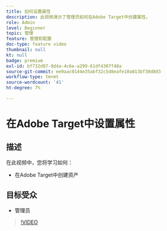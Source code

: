 ```yaml
---
title: 如何设置属性
description: 此视频演示了管理员如何在Adobe Target中创建属性。
role: Admin
level: Beginner
topic: 管理
feature: 管理和配置
doc-type: feature video
thumbnail: null
kt: null
badge: premium
exl-id: bf732d87-9d4a-4c6e-a299-61df4307f48a
source-git-commit: ee9aac0144e35abf32c5d8eafe10a013bf30d8d3
workflow-type: tm+mt
source-wordcount: '41'
ht-degree: 7%

---
```


# 在Adobe Target中设置属性

## 描述

在此视频中，您将学习如何：

* 在Adobe Target中创建资产

## 目标受众

* 管理员

>[!VIDEO](https://video.tv.adobe.com/v/18990/?quality=12)
